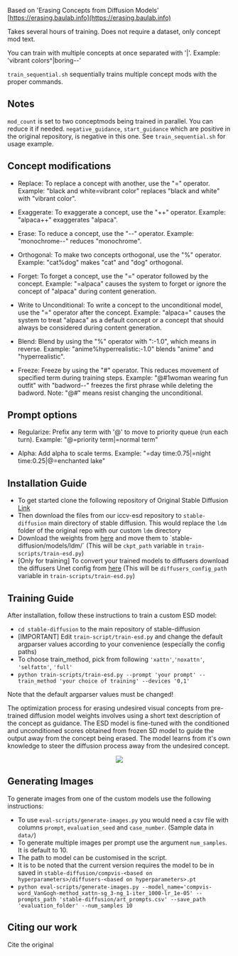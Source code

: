 Based on 'Erasing Concepts from Diffusion Models' [https://erasing.baulab.info](https://erasing.baulab.info)

Takes several hours of training. Does not require a dataset, only concept mod text.

You can train with multiple concepts at once separated with '|'. Example: 'vibrant colors^|boring--'

`train_sequential.sh` sequentially trains multiple concept mods with the proper commands.

## Notes

`mod_count` is set to two conceptmods being trained in parallel. You can reduce it if needed.
`negative_guidance`, `start_guidance` which are positive in the original repository, is negative in this one. See `train_sequential.sh` for usage example.

## Concept modifications

* Replace: To replace a concept with another, use the "=" operator.
  Example: "black and white=vibrant color" replaces "black and white" with "vibrant color".

* Exaggerate: To exaggerate a concept, use the "++" operator.
  Example: "alpaca++" exaggerates "alpaca".

* Erase: To reduce a concept, use the "--" operator.
  Example: "monochrome--" reduces "monochrome".

* Orthogonal: To make two concepts orthogonal, use the "%" operator.
  Example: "cat%dog" makes "cat" and "dog" orthogonal.

* Forget: To forget a concept, use the "=" operator followed by the concept.
  Example: "=alpaca" causes the system to forget or ignore the concept of "alpaca" during content generation.

* Write to Unconditional: To write a concept to the unconditional model, use the "=" operator after the concept.
  Example: "alpaca=" causes the system to treat "alpaca" as a default concept or a concept that should always be considered during content generation.

* Blend: Blend by using the "%" operator with ":-1.0", which means in reverse.
  Example: "anime%hyperrealistic:-1.0" blends "anime" and "hyperrealistic".

* Freeze: Freeze by using the "#" operator. This reduces movement of specified term during training steps.
  Example: "@#1woman wearing fun outfit" with "badword--" freezes the first phrase while deleting the badword.
  Note: "@#" means resist changing the unconditional.

## Prompt options

* Regularize: Prefix any term with '@' to move to priority queue (run each turn).
  Example: "@=priority term|=normal term"

* Alpha: Add alpha to scale terms.
  Example: "=day time:0.75|=night time:0.25|@=enchanted lake"

## Installation Guide

* To get started clone the following repository of Original Stable Diffusion [Link](https://github.com/CompVis/stable-diffusion)
* Then download the files from our iccv-esd repository to `stable-diffusion` main directory of stable diffusion. This would replace the `ldm` folder of the original repo with our custom `ldm` directory
* Download the weights from [here]([https://huggingface.co/CompVis/stable-diffusion-v-1-4-original](https://huggingface.co/CompVis/stable-diffusion-v-1-4-original/resolve/main/sd-v1-4-full-ema.ckpt)) and move them to `stable-diffusion/models/ldm/` (This will be `ckpt_path` variable in `train-scripts/train-esd.py`)
* [Only for training] To convert your trained models to diffusers download the diffusers Unet config from [here](https://huggingface.co/CompVis/stable-diffusion-v1-4/blob/main/unet/config.json)  (This will be `diffusers_config_path` variable in `train-scripts/train-esd.py`)

## Training Guide

After installation, follow these instructions to train a custom ESD model:

* `cd stable-diffusion` to the main repository of stable-diffusion
* [IMPORTANT] Edit `train-script/train-esd.py` and change the default argparser values according to your convenience (especially the config paths)
* To choose train_method, pick from following `'xattn'`,`'noxattn'`, `'selfattn'`, `'full'` 
* `python train-scripts/train-esd.py --prompt 'your prompt' --train_method 'your choice of training' --devices '0,1'`

Note that the default argparser values must be changed!

The optimization process for erasing undesired visual concepts from pre-trained diffusion model weights involves using a short text description of the concept as guidance. The ESD model is fine-tuned with the conditioned and unconditioned scores obtained from frozen SD model to guide the output away from the concept being erased. The model learns from it's own knowledge to steer the diffusion process away from the undesired concept.
<div align='center'>
<img src = 'images/ESD.png'>
</div>

## Generating Images

To generate images from one of the custom models use the following instructions:

* To use `eval-scripts/generate-images.py` you would need a csv file with columns `prompt`, `evaluation_seed` and `case_number`. (Sample data in `data/`)
* To generate multiple images per prompt use the argument `num_samples`. It is default to 10.
* The path to model can be customised in the script.
* It is to be noted that the current version requires the model to be in saved in `stable-diffusion/compvis-<based on hyperparameters>/diffusers-<based on hyperparameters>.pt`
* `python eval-scripts/generate-images.py --model_name='compvis-word_VanGogh-method_xattn-sg_3-ng_1-iter_1000-lr_1e-05' --prompts_path 'stable-diffusion/art_prompts.csv' --save_path 'evaluation_folder' --num_samples 10` 

## Citing our work

Cite the original
